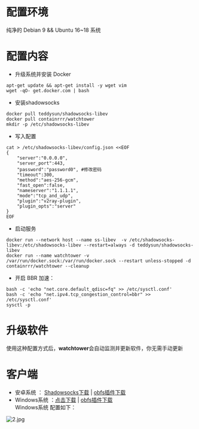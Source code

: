 # 配置环境
纯净的 Debian 9 && Ubuntu 16~18 系统
# 配置内容
- 升级系统并安装 Docker
```
apt-get update && apt-get install -y wget vim
wget -qO- get.docker.com | bash
```
- 安装shadowsocks
```
docker pull teddysun/shadowsocks-libev
docker pull containrrr/watchtower
mkdir -p /etc/shadowsocks-libev
```
- 写入配置
```
cat > /etc/shadowsocks-libev/config.json <<EOF
{
    "server":"0.0.0.0",
    "server_port":443,
    "password":"password0", #修改密码
    "timeout":300,
    "method":"aes-256-gcm",
    "fast_open":false,
    "nameserver":"1.1.1.1",
    "mode":"tcp_and_udp",
    "plugin":"v2ray-plugin",
    "plugin_opts":"server"
}
EOF
```
- 启动服务
```
docker run --network host --name ss-libev  -v /etc/shadowsocks-libev:/etc/shadowsocks-libev --restart=always -d teddysun/shadowsocks-libev
docker run --name watchtower -v /var/run/docker.sock:/var/run/docker.sock --restart unless-stopped -d containrrr/watchtower --cleanup
```
- 开启 BBR 加速：
```
bash -c 'echo "net.core.default_qdisc=fq" >> /etc/sysctl.conf'
bash -c 'echo "net.ipv4.tcp_congestion_control=bbr" >> /etc/sysctl.conf'
sysctl -p
```
# 升级软件
使用这种配置方式后，**watchtower**会自动监测并更新软件，你无需手动更新

# 客户端
- 安卓系统 ： [Shadowsocks下载](https://github.com/shadowsocks/shadowsocks-android/releases) | [obfs插件下载](https://github.com/shadowsocks/v2ray-plugin-android/releases)    
- Windows系统 ：[点击下载](https://github.com/shadowsocks/shadowsocks-windows/releases) | [obfs插件下载](https://github.com/shadowsocks/v2ray-plugin/releases)    
Windows系统 配置如下：  

![2.jpg](https://github.com/charlieethan/firewall-proxy/blob/master/photos/ss.jpg)